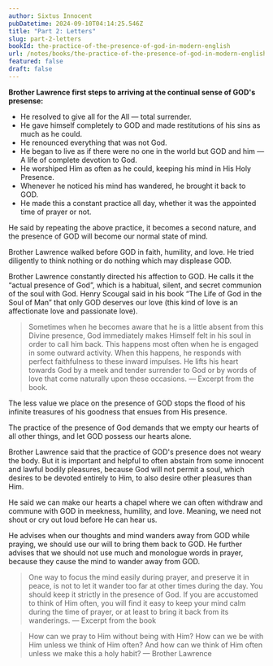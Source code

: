 ```yaml
---
author: Sixtus Innocent
pubDatetime: 2024-09-10T04:14:25.546Z
title: "Part 2: Letters"
slug: part-2-letters
bookId: the-practice-of-the-presence-of-god-in-modern-english
url: /notes/books/the-practice-of-the-presence-of-god-in-modern-english/part-2-letters
featured: false
draft: false
---
```


**Brother Lawrence first steps to arriving at the continual sense of GOD's presense:**

- He resolved to give all for the All — total surrender.
- He gave himself completely to GOD and made restitutions of his sins as much as he could.
- He renounced everything that was not God.
- He began to live as if there were no one in the world but GOD and him — A life of complete devotion to God.
- He worshiped Him as often as he could, keeping his mind in His Holy Presence.
- Whenever he noticed his mind has wandered, he brought it back to GOD.
- He made this a constant practice all day, whether it was the appointed time of prayer or not.

He said by repeating the above practice, it becomes a second nature, and the presence of GOD will become our normal state of mind.

Brother Lawrence walked before GOD in faith, humility, and love. He tried diligently to think nothing or do nothing which may displease GOD.

Brother Lawrence constantly directed his affection to GOD. He calls it the “actual presence of God”, which is a habitual, silent, and secret communion of the soul with God. Henry Scougal said in his book “The Life of God in the Soul of Man” that only GOD deserves our love (this kind of love is an affectionate love and passionate love).

> Sometimes when he becomes aware that he is a little absent from this Divine presence, God immediately makes Himself felt in his soul in order to call him back. This happens most often when he is engaged in some outward activity. When this happens, he responds with perfect faithfulness to these inward impulses. He lifts his heart towards God by a meek and tender surrender to God or by words of love that come naturally upon these occasions. — Excerpt from the book.

The less value we place on the presence of GOD stops the flood of his infinite treasures of his goodness that ensues from His presence.

The practice of the presence of God demands that we empty our hearts of all other things, and let GOD possess our hearts alone.

Brother Lawrence said that the practice of GOD's presence does not weary the body. But it is important and helpful to often abstain from some innocent and lawful bodily pleasures, because God will not permit a soul, which desires to be devoted entirely to Him, to also desire other pleasures than Him.

He said we can make our hearts a chapel where we can often withdraw and commune with GOD in meekness, humility, and love. Meaning, we need not shout or cry out loud before He can hear us.

He advises when our thoughts and mind wanders away from GOD while praying, we should use our will to bring them back to GOD. He further advises that we should not use much and monologue words in prayer, because they cause the mind to wander away from GOD.

> One way to focus the mind easily during prayer, and preserve it in peace, is not to let it wander too far at other times during the day. You should keep it strictly in the presence of God. If you are accustomed to think of Him often, you will find it easy to keep your mind calm during the time of prayer, or at least to bring it back from its wanderings. — Excerpt from the book

> How can we pray to Him without being with Him? How can we be with Him unless we think of Him often? And how can we think of Him often unless we make this a holy habit? — Brother Lawrence
